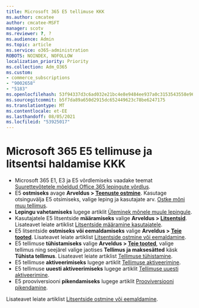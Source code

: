 ```yaml
---
title: Microsoft 365 E5 tellimuse KKK
ms.author: cmcatee
author: cmcatee-MSFT
manager: scotv
ms.reviewer: ?, ?
ms.audience: Admin
ms.topic: article
ms.service: o365-administration
ROBOTS: NOINDEX, NOFOLLOW
localization_priority: Priority
ms.collection: Adm_O365
ms.custom:
- commerce_subscriptions
- "9002658"
- "5183"
ms.openlocfilehash: 53f94337d3c6ad032e21bc4e8e9484ee937a0c3153543558e960c8f96c838569
ms.sourcegitcommit: b5f7da89a650d2915dc652449623c78be6247175
ms.translationtype: MT
ms.contentlocale: et-EE
ms.lasthandoff: 08/05/2021
ms.locfileid: "53925017"
---
```

# <a name="microsoft-365-e5-subscription-and-license-management-faq"></a>Microsoft 365 E5 tellimuse ja litsentsi haldamise KKK

- Microsoft 365 E1, E3 ja E5 võrdlemiseks vaadake teemat [Suurettevõtetele mõeldud Office 365 lepingute võrdlus](https://www.microsoft.com/microsoft-365/business/compare-more-office-365-for-business-plans).
- E5 **ostmiseks** avage **Arveldus > [Teenuste ostmine](https://go.microsoft.com/fwlink/p/?linkid=868433)**. Kasutage otsinguvälja E5 otsimiseks, valige leping ja kasutajate arv. [Ostke mõni muu tellimus](https://docs.microsoft.com/microsoft-365/commerce/try-or-buy-microsoft-365#buy-a-different-subscription).
- **Lepingu vahetamiseks** lugege artiklit [Üleminek mõnele muule lepingule](https://docs.microsoft.com/microsoft-365/commerce/subscriptions/upgrade-to-different-plan).
- Kasutajatele E5 litsentside **määramiseks** valige **Arveldus > [Litsentsid](https://go.microsoft.com/fwlink/p/?linkid=842264)**. Lisateavet leiate artiklist [Litsentside määramine kasutajatele](https://docs.microsoft.com/microsoft-365/admin/manage/assign-licenses-to-users).
- E5 litsentside **ostmiseks või eemaldamiseks** valige **Arveldus > [Teie tooted](https://go.microsoft.com/fwlink/p/?linkid=842054)**. Lisateavet leiate artiklist [Litsentside ostmine või eemaldamine](https://docs.microsoft.com/microsoft-365/commerce/licenses/buy-licenses).
- E5 tellimuse **tühistamiseks** valige **Arveldus > [Teie tooted](https://go.microsoft.com/fwlink/p/?linkid=842054)**, valige tellimus ning seejärel valige jaotises **Tellimus ja maksesätted** käsk **Tühista tellimus**. Lisateavet leiate artiklist [Tellimuse tühistamine](https://docs.microsoft.com/microsoft-365/commerce/subscriptions/cancel-your-subscription).
- E5 tellimuse **aktiveerimiseks** lugege artiklit [Tellimuse aktiveerimine](https://docs.microsoft.com/alchemyinsights/activate-your-office-365-subscription).
- E5 tellimuse **uuesti aktiveerimiseks** lugege artiklit [Tellimuse uuesti aktiveerimine](https://docs.microsoft.com/alchemyinsights/reactivate-your-subscription).
- E5 prooviversiooni **pikendamiseks** lugege artiklit [Prooviversiooni pikendamine](https://docs.microsoft.com/microsoft-365/commerce/extend-your-trial).

Lisateavet leiate artiklist [Litsentside ostmine või eemaldamine](https://docs.microsoft.com/microsoft-365/commerce/licenses/buy-licenses).